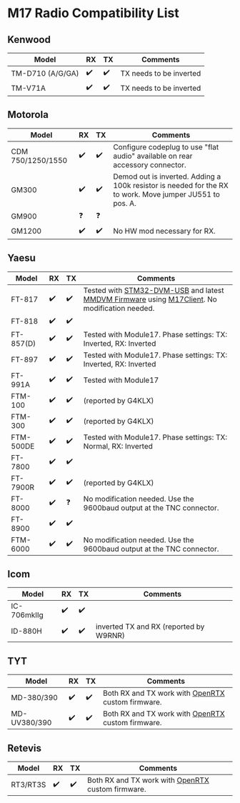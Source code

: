 # M17 Radio Compatibility List

## Kenwood

| Model            | RX | TX | Comments                |
| ---------------- | -- | -- | ----------------------- |
| TM-D710 (A/G/GA) | ✔️ | ✔️ | TX needs to be inverted |
| TM-V71A          | ✔️ | ✔️ | TX needs to be inverted |

## Motorola

| Model             | RX | TX | Comments |
| ----------------- | -- | -- | -------- | 
| CDM 750/1250/1550 | ✔️ | ✔️ | Configure codeplug to use "flat audio" available on rear accessory connector. |
| GM300             | ✔️ | ✔️ | Demod out is inverted. Adding a 100k resistor is needed for the RX to work. Move jumper JU551 to pos. A. |
| GM900             | ❓ | ❓ |            |
| GM1200            | ✔️ | ✔️ | No HW mod necessary for RX. |

## Yaesu

| Model   | RX | TX | Comments |
| ------- | -- | -- | -------- |
| FT-817  | ✔️ | ✔️ | Tested with [STM32-DVM-USB](http://www.repeater-builder.com/products/stm32-dvm.html) and latest [MMDVM Firmware](https://github.com/g4klx/MMDVM) using [M17Client](https://github.com/g4klx/M17Client). No modification needed. |
| FT-818  | ✔️ | ✔️ | |
| FT-857(D) | ✔️ | ✔️ | Tested with Module17. Phase settings: TX: Inverted, RX: Inverted |
| FT-897 | ✔️ | ✔️ | Tested with Module17. Phase settings: TX: Inverted, RX: Inverted |
| FT-991A | ✔️ | ✔️ | Tested with Module17 |
| FTM-100  | ✔️ | ✔️ | (reported by G4KLX)|
| FTM-300  | ✔️ | ✔️ | (reported by G4KLX)|
| FTM-500DE  | ✔️ | ✔️ | Tested with Module17. Phase settings: TX: Normal, RX: Inverted |
| FT-7800 | ✔️ | ✔️ | |
| FT-7900R | ✔️ | ✔️ | (reported by G4KLX)|
| FT-8000 | ✔️ | ❓ | No modification needed. Use the 9600baud output at the TNC connector. |
| FT-8900 | ✔️ | ✔️ | |
| FTM-6000 | ✔️ | ✔️ | No modification needed. Use the 9600baud output at the TNC connector. |

## Icom

| Model       | RX | TX | Comments |
| ----------- | -- | -- | -------- |
| IC-706mkIIg | ✔️ | ✔️ | |
| ID-880H     | ✔️ | ✔️ | inverted TX and RX (reported by W9RNR) |

## TYT

| Model        | RX | TX | Comments |
| ------------ | -- | -- | -------- |
| MD-380/390   | ✔️ | ✔️ | Both RX and TX work with [OpenRTX](https://openrtx.org) custom firmware.  |
| MD-UV380/390 | ✔️ | ✔️ | Both RX and TX work with [OpenRTX](https://openrtx.org) custom firmware.  |

## Retevis

| Model    | RX | TX | Comments |
| -------- | -- | -- | -------- |
| RT3/RT3S | ✔️ | ✔️ | Both RX and TX work with [OpenRTX](https://openrtx.org) custom firmware. |
